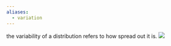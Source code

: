 ```yaml
---
aliases:
  - variation
---
```

the variability of a distribution refers to how spread out it is.
![](https://i.imgur.com/neAECqR.png)
